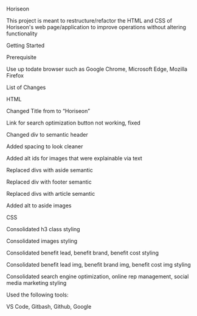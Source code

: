 Horiseon

This project is meant to restructure/refactor the HTML and CSS of Horiseon's web page/application to improve operations without altering functionality


Getting Started

Prerequisite

Use up todate browser such as Google Chrome, Microsoft Edge, Mozilla Firefox

List of Changes

HTML

Changed Title from to “Horiseon”

Link for search optimization button not working, fixed

Changed div to semantic header

Added spacing to look cleaner

Added alt ids for images that were explainable via text

Replaced divs with aside semantic

Replaced div with footer semantic

Replaced divs with article semantic

Added alt to aside images


CSS

Consolidated h3 class styling

Consolidated images styling

Consolidated benefit lead, benefit brand, benefit cost styling

Consolidated benefit lead img, benefit brand img, benefit cost img styling

Consolidated search engine optimization, online rep management, social media marketing styling

Used the following tools:

VS Code, 
Gitbash,
Github,
Google

